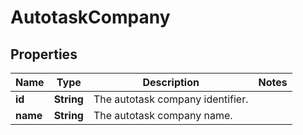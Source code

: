 # AutotaskCompany

## Properties
Name | Type | Description | Notes
------------ | ------------- | ------------- | -------------
**id** | **String** | The autotask company identifier. | 
**name** | **String** | The autotask company name. | 
